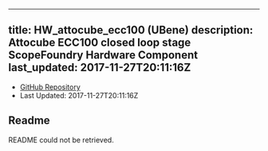 
---
title: HW_attocube_ecc100 (UBene)
description: Attocube ECC100 closed loop stage ScopeFoundry Hardware Component
last_updated: 2017-11-27T20:11:16Z
---
- [GitHub Repository](https://github.com/UBene/HW_attocube_ecc100)
- Last Updated: 2017-11-27T20:11:16Z
## Readme
README could not be retrieved.
